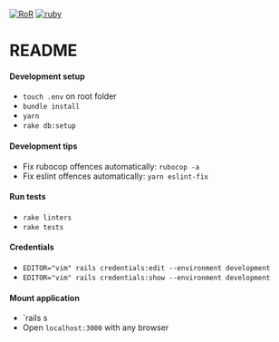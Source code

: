 [![RoR](https://img.shields.io/badge/RoR-6.0.0.rc1-blue.svg)]()
[![ruby](https://img.shields.io/badge/ruby-2.6.3-blue.svg)]()

# README

#### Development setup

* `touch .env` on root folder
* `bundle install`
* `yarn`
* `rake db:setup`

#### Development tips

* Fix rubocop offences automatically: `rubocop -a`
* Fix eslint offences automatically: `yarn eslint-fix`

#### Run tests

* `rake linters`
* `rake tests`

#### Credentials
* `EDITOR="vim" rails credentials:edit --environment development`
* `EDITOR="vim" rails credentials:show --environment development`

#### Mount application
* `rails s
* Open `localhost:3000` with any browser
